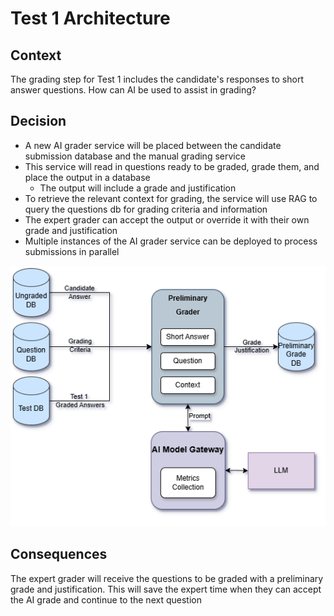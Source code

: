 # Test 1 Architecture

## Context

The grading step for Test 1 includes the candidate's responses to short answer questions. How can AI be used to assist in grading? 

## Decision

- A new AI grader service will be placed between the candidate submission database and the manual grading service
- This service will read in questions ready to be graded, grade them, and place the output in a database
    - The output will include a grade and justification
- To retrieve the relevant context for grading, the service will use RAG to query the questions db for grading criteria and information
- The expert grader can accept the output or override it with their own grade and justification
- Multiple instances of the AI grader service can be deployed to process submissions in parallel

![](../../images/Test%201%20Architecture.png)

## Consequences

The expert grader will receive the questions to be graded with a preliminary grade and justification. This will save the expert time when they can accept the AI grade and continue to the next question
